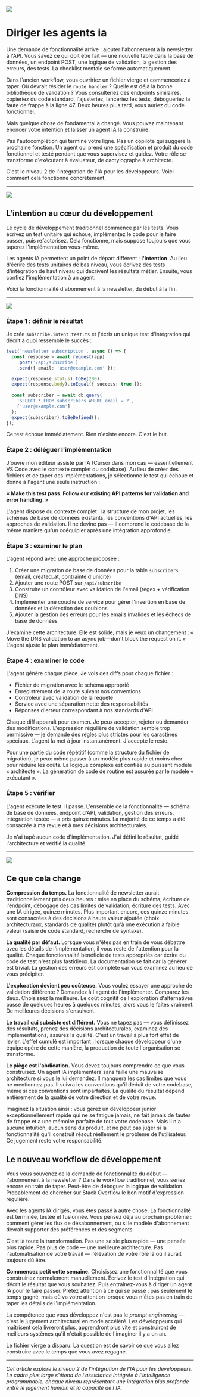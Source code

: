 ![](./assets/thumbnail.jpg)

# Diriger les agents ia

Une demande de fonctionnalité arrive : ajouter l'abonnement à la newsletter à l'API. Vous savez ce qui doit être fait — une nouvelle table dans la base de données, un endpoint POST, une logique de validation, la gestion des erreurs, des tests. La checklist mentale se forme automatiquement.

Dans l'ancien workflow, vous ouvririez un fichier vierge et commenceriez à taper. Où devrait résider le `route handler` ? Quelle est déjà la bonne bibliothèque de validation ? Vous consulteriez des endpoints similaires, copieriez du code standard, l'ajusteriez, lanceriez les tests, débogueriez la faute de frappe à la ligne 47. Deux heures plus tard, vous auriez du code fonctionnel.

Mais quelque chose de fondamental a changé. Vous pouvez maintenant énoncer votre intention et laisser un agent IA la construire.

Pas l'autocomplétion qui termine votre ligne. Pas un copilote qui suggère la prochaine fonction. Un agent qui prend une spécification et produit du code fonctionnel et testé pendant que vous supervisez et guidez. Votre rôle se transforme d'exécutant à évaluateur, de dactylographe à architecte.

C'est le niveau 2 de l'intégration de l'IA pour les développeurs. Voici comment cela fonctionne concrètement.

***

![](assets/conductor.jpg)

## L'intention au cœur du développement

Le cycle de développement traditionnel commence par les tests. Vous écrivez un test unitaire qui échoue, implémentez le code pour le faire passer, puis refactorisez. Cela fonctionne, mais suppose toujours que vous taperez l'implémentation vous-même.

Les agents IA permettent un point de départ différent : **l'intention**. Au lieu d'écrire des tests unitaires de bas niveau, vous écrivez des tests d'intégration de haut niveau qui décrivent les résultats métier. Ensuite, vous confiez l'implémentation à un agent.

Voici la fonctionnalité d'abonnement à la newsletter, du début à la fin.

***

![](assets/editor.jpg)

### Étape 1 : définir le résultat

Je crée `subscribe.intent.test.ts` et j'écris un unique test d'intégration qui décrit à quoi ressemble le succès :

```typescript
test('newsletter subscription', async () => {
  const response = await request(app)
    .post('/api/subscribe')
    .send({ email: 'user@example.com' });

  expect(response.status).toBe(200);
  expect(response.body).toEqual({ success: true });
  
  const subscriber = await db.query(
    'SELECT * FROM subscribers WHERE email = ?',
    ['user@example.com']
  );
  expect(subscriber).toBeDefined();
});
```

Ce test échoue immédiatement. Rien n'existe encore. C'est le but.

### Étape 2 : déléguer l'implémentation

J'ouvre mon éditeur assisté par IA (Cursor dans mon cas — essentiellement VS Code avec le contexte complet du codebase). Au lieu de créer des fichiers et de taper des implémentations, je sélectionne le test qui échoue et donne à l'agent une seule instruction :

**« Make this test pass. Follow our existing API patterns for validation and error handling. »**

L'agent dispose du contexte complet : la structure de mon projet, les schémas de base de données existants, les conventions d'API actuelles, les approches de validation. Il ne devine pas — il comprend le codebase de la même manière qu'un coéquipier après une intégration approfondie.

### Étape 3 : examiner le plan

L'agent répond avec une approche proposée :

1.  Créer une migration de base de données pour la table `subscribers` (email, created_at, contrainte d'unicité)
2.  Ajouter une route POST sur `/api/subscribe`
3.  Construire un contrôleur avec validation de l'email (regex + vérification DNS)
4.  Implémenter une couche de service pour gérer l'insertion en base de données et la détection des doublons
5.  Ajouter la gestion des erreurs pour les emails invalides et les échecs de base de données

J'examine cette architecture. Elle est solide, mais je veux un changement : « Move the DNS validation to an async job—don't block the request on it. » L'agent ajuste le plan immédiatement.

### Étape 4 : examiner le code

L'agent génère chaque pièce. Je vois des diffs pour chaque fichier :
- Fichier de migration avec le schéma approprié
- Enregistrement de la route suivant nos conventions
- Contrôleur avec validation de la requête
- Service avec une séparation nette des responsabilités
- Réponses d'erreur correspondant à nos standards d'API

Chaque diff apparaît pour examen. Je peux accepter, rejeter ou demander des modifications. L'expression régulière de validation semble trop permissive — je demande des règles plus strictes pour les caractères spéciaux. L'agent la met à jour instantanément. J'accepte le reste.

Pour une partie du code répétitif (comme la structure du fichier de migration), je peux même passer à un modèle plus rapide et moins cher pour réduire les coûts. La logique complexe est confiée au puissant modèle « architecte ». La génération de code de routine est assurée par le modèle « exécutant ».

### Étape 5 : vérifier

L'agent exécute le test. Il passe. L'ensemble de la fonctionnalité — schéma de base de données, endpoint d'API, validation, gestion des erreurs, intégration testée — a pris quinze minutes. La majorité de ce temps a été consacrée à ma revue et à mes décisions architecturales.

Je n'ai tapé aucun code d'implémentation. J'ai défini le résultat, guidé l'architecture et vérifié la qualité.

***

![](assets/pyramid.jpg)

## Ce que cela change

**Compression du temps.** La fonctionnalité de newsletter aurait traditionnellement pris deux heures : mise en place du schéma, écriture de l'endpoint, débogage des cas limites de validation, écriture des tests. Avec une IA dirigée, quinze minutes. Plus important encore, ces quinze minutes sont consacrées à des décisions à haute valeur ajoutée (choix architecturaux, standards de qualité) plutôt qu'à une exécution à faible valeur (saisie de code standard, recherche de syntaxe).

**La qualité par défaut.** Lorsque vous n'êtes pas en train de vous débattre avec les détails de l'implémentation, il vous reste de l'attention pour la qualité. Chaque fonctionnalité bénéficie de tests appropriés car écrire du code de test n'est plus fastidieux. La documentation se fait car la générer est trivial. La gestion des erreurs est complète car vous examinez au lieu de vous précipiter.

**L'exploration devient peu coûteuse.** Vous voulez essayer une approche de validation différente ? Demandez à l'agent de l'implémenter. Comparez les deux. Choisissez la meilleure. Le coût cognitif de l'exploration d'alternatives passe de quelques heures à quelques minutes, alors vous le faites vraiment. De meilleures décisions s'ensuivent.

**Le travail qui subsiste est différent.** Vous ne tapez pas — vous définissez des résultats, prenez des décisions architecturales, examinez des implémentations, assurez la qualité. C'est un travail à plus fort effet de levier. L'effet cumulé est important : lorsque chaque développeur d'une équipe opère de cette manière, la production de toute l'organisation se transforme.

**Le piège est l'abdication.** Vous devez toujours comprendre ce que vous construisez. Un agent IA implémentera sans faille une mauvaise architecture si vous le lui demandez. Il manquera les cas limites que vous ne mentionnez pas. Il suivra les conventions qu'il déduit de votre codebase, même si ces conventions sont imparfaites. La qualité du résultat dépend entièrement de la qualité de votre direction et de votre revue.

Imaginez la situation ainsi : vous gérez un développeur junior exceptionnellement rapide qui ne se fatigue jamais, ne fait jamais de fautes de frappe et a une mémoire parfaite de tout votre codebase. Mais il n'a aucune intuition, aucun sens du produit, et ne peut pas juger si la fonctionnalité qu'il construit résout réellement le problème de l'utilisateur. Ce jugement reste votre responsabilité.

## Le nouveau workflow de développement

Vous vous souvenez de la demande de fonctionnalité du début — l'abonnement à la newsletter ? Dans le workflow traditionnel, vous seriez encore en train de taper. Peut-être de déboguer la logique de validation. Probablement de chercher sur Stack Overflow le bon motif d'expression régulière.

Avec les agents IA dirigés, vous êtes passé à autre chose. La fonctionnalité est terminée, testée et fusionnée. Vous pensez déjà au prochain problème : comment gérer les flux de désabonnement, ou si le modèle d'abonnement devrait supporter des préférences et des segments.

C'est là toute la transformation. Pas une saisie plus rapide — une pensée plus rapide. Pas plus de code — une meilleure architecture. Pas l'automatisation de votre travail — l'élévation de votre rôle là où il aurait toujours dû être.

**Commencez petit cette semaine.** Choisissez une fonctionnalité que vous construiriez normalement manuellement. Écrivez le test d'intégration qui décrit le résultat que vous souhaitez. Puis entraînez-vous à diriger un agent IA pour le faire passer. Prêtez attention à ce qui se passe : pas seulement le temps gagné, mais où va votre attention lorsque vous n'êtes pas en train de taper les détails de l'implémentation.

La compétence que vous développez n'est pas le *prompt engineering* — c'est le jugement architectural en mode accéléré. Les développeurs qui maîtrisent cela livreront plus, apprendront plus vite et construiront de meilleurs systèmes qu'il n'était possible de l'imaginer il y a un an.

Le fichier vierge a disparu. La question est de savoir ce que vous allez construire avec le temps que vous avez regagné.

***

*Cet article explore le niveau 2 de l'intégration de l'IA pour les développeurs. Le cadre plus large s'étend de l'assistance intégrée à l'intelligence programmable, chaque niveau représentant une intégration plus profonde entre le jugement humain et la capacité de l'IA.*

